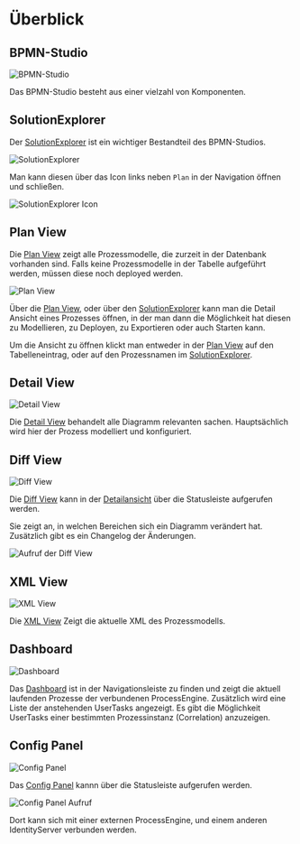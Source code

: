 # Überblick

## BPMN-Studio

![BPMN-Studio](./bpmn-studio.png)

Das BPMN-Studio besteht aus einer vielzahl von Komponenten.

## SolutionExplorer
Der [SolutionExplorer](components/solution-explorer/solution-explorer.md) 
ist ein wichtiger Bestandteil des BPMN-Studios.

![SolutionExplorer](components/solution-explorer/solution-explorer.png)

Man kann diesen über das Icon links neben `Plan` in der Navigation öffnen
und schließen.

![SolutionExplorer Icon](components/solution-explorer/solution-explorer-icon.png)

## Plan View

Die [Plan View](components/plan-view/plan-view.md) zeigt alle Prozessmodelle, 
die zurzeit in der Datenbank vorhanden sind. Falls keine Prozessmodelle in 
der Tabelle aufgeführt werden, müssen diese noch deployed werden.

![Plan View](components/plan-view/plan-view.png)

Über die [Plan View](components/plan-view/plan-view.md), oder über den
[SolutionExplorer](components/solution-explorer/solution-explorer.md) kann 
man die Detail Ansicht eines Prozesses öffnen, in der man dann die Möglichkeit
hat diesen zu Modellieren, zu Deployen, zu Exportieren oder auch Starten kann.

Um die Ansicht zu öffnen klickt man entweder in der 
[Plan View](components/plan-view/plan-view.md) auf den Tabelleneintrag, oder 
auf den Prozessnamen im 
[SolutionExplorer](components/solution-explorer/solution-explorer.md).

## Detail View

![Detail View](components/detail-view/detail-view.png)

Die [Detail View](components/detail-view/detail-view.md) behandelt alle
Diagramm relevanten sachen. Hauptsächlich wird hier der Prozess
modelliert und konfiguriert.

## Diff View

![Diff View](components/diff-view/diff-view.png)

Die [Diff View](components/diff-view/diff-view.md) kann in der 
[Detailansicht](components/detail-view/detail-view.md) über die Statusleiste
aufgerufen werden.

Sie zeigt an, in welchen Bereichen sich ein Diagramm verändert hat.
Zusätzlich gibt es ein Changelog der Änderungen.

![Aufruf der Diff View](components/diff-view/diff-view-aufruf.png)

## XML View

![XML View](components/xml-view/xml-view.png)

Die [XML View](components/xml-view/xml-view.md) Zeigt die aktuelle XML
des Prozessmodells. 

## Dashboard

![Dashboard](components/dashboard/dashboard.png)

Das [Dashboard](components/dashboard/dashboard.md) ist in der Navigationsleiste
zu finden und zeigt die aktuell laufenden Prozesse der verbundenen
ProcessEngine. Zusätzlich wird eine Liste der anstehenden UserTasks angezeigt.
Es gibt die Möglichkeit UserTasks einer bestimmten Prozessinstanz (Correlation)
anzuzeigen.

## Config Panel

![Config Panel](components/config-panel/config-panel.png)

Das [Config Panel](components/config-panel/config-panel.md) kannn über die
Statusleiste aufgerufen werden.

![Config Panel Aufruf](components/config-panel/config-panel-aufruf.png)

Dort kann sich mit einer externen ProcessEngine, und einem anderen
IdentityServer verbunden werden.
